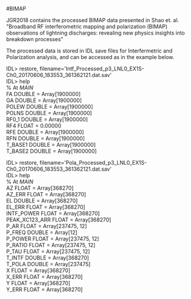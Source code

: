 #BIMAP

JGR2018 contains the processed BIMAP data presented in 
Shao et. al. "Broadband RF interferometric mapping and polarization (BIMAP) observations of lightning discharges: revealing new physics insights into breakdown processes"

The processed data is stored in IDL save files for Interfermetric and Polarization analysis, and can be accessed as in the example below.  

IDL> restore, filename='Intf_Processed_p3_LNL0_EX1S-Ch0_20170606_183553_361362121.dat.sav'  
IDL> help  
% At $MAIN$            
FA              DOUBLE    = Array[1900000]  
GA              DOUBLE    = Array[1900000]  
POLEW           DOUBLE    = Array[1900000]  
POLNS           DOUBLE    = Array[1900000]  
RF0_1           DOUBLE    = Array[1900000]  
RF4             FLOAT     =       0.00000  
RFE             DOUBLE    = Array[1900000]  
RFN             DOUBLE    = Array[1900000]  
T_BASE1         DOUBLE    = Array[1900000]  
T_BASE2         DOUBLE    = Array[1900000]  
  
  
IDL> restore, filename='Pola_Processed_p3_LNL0_EX1S-Ch0_20170606_183553_361362121.dat.sav'  
IDL> help  
% At $MAIN$            
AZ              FLOAT     = Array[368270]  
AZ_ERR          FLOAT     = Array[368270]  
EL              DOUBLE    = Array[368270]  
EL_ERR          FLOAT     = Array[368270]  
INTF_POWER      FLOAT     = Array[368270]  
PEAK_XC123_ARR  FLOAT     = Array[368270]  
P_AR            FLOAT     = Array[237475, 12]  
P_FREQ          DOUBLE    = Array[12]  
P_POWER         FLOAT     = Array[237475, 12]  
P_RATIO         FLOAT     = Array[237475, 12]  
P_TAU           FLOAT     = Array[237475, 12]  
T_INTF          DOUBLE    = Array[368270]  
T_POLA          DOUBLE    = Array[237475]  
X               FLOAT     = Array[368270]  
X_ERR           FLOAT     = Array[368270]  
Y               FLOAT     = Array[368270]  
Y_ERR           FLOAT     = Array[368270]  
